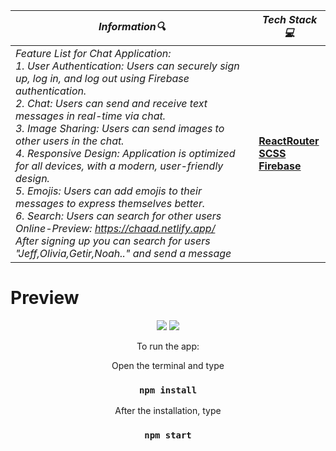 | **_Information:mag:_**                                                                                                                                                                                                                                                                                   | **_Tech Stack:computer:_**                                                                                                                                                                                                                                                                                                         |
|-----------------------------------------------------------------------------------------------------------------------------------------------------------------------------------------------------------------------------------------------------------------------------------------------------|--------------------------------------------------------------------------------------------------------------------------------------------------------------------------------------------------------------------------------------------------------------------------------------------------------------------------------|
| _Feature List for Chat Application:<br>1. User Authentication: Users can securely sign up, log in, and log out using Firebase authentication.<br>2. Chat: Users can send and receive text messages in real-time via chat.<br>3. Image Sharing: Users can send images to other users in the chat.<br>4. Responsive Design: Application is optimized for all devices, with a modern, user-friendly design.<br>5. Emojis: Users can add emojis to their messages to express themselves better.<br>6. Search: Users can search for other users<br>Online-Preview: https://chaad.netlify.app/<br>After signing up you can search for users "Jeff,Olivia,Getir,Noah.." and send  a message_ |__<a target="blank" href="https://reactrouter.com/en/main/start/overview"> ReactRouter </a> <br> <a target="blank" href="https://sass-lang.com/guide"> SCSS </a> <br> <a target="blank" href="https://firebase.google.com/"> Firebase </a>__ |


<h1>Preview</h1>
<div align="center">
<img src="https://user-images.githubusercontent.com/109925130/193011181-d0e1579b-bf17-4df8-bdf1-aa139f2821fe.gif">
<img src="https://user-images.githubusercontent.com/109925130/193011037-5c5824f2-e152-44b3-b29e-0513e93549c1.png">


To run the app:  <br>

Open the terminal and type 

 ### `npm install`
 
After the installation, type

 ### `npm start`


</div>


